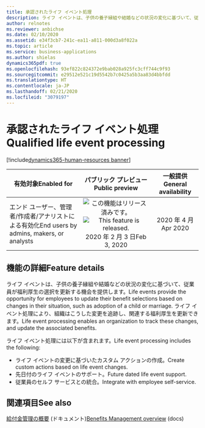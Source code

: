 ```yaml
---
title: 承認されたライフ イベント処理
description: ライフ イベントは、子供の養子縁組や結婚などの状況の変化に基づいて、従業員が福利厚生の選択を更新する機会を提供します。 ライフ イベント処理により、組織はこうした変更を追跡し、関連する福利厚生を更新できます。
author: relnotes
ms.reviewer: anbichse
ms.date: 02/10/2020
ms.assetid: e34f3cb7-241c-ea11-a811-000d3a8f022a
ms.topic: article
ms.service: business-applications
ms.author: shielas
dynamics365pdf: true
ms.openlocfilehash: 93ef822c824372e9bab028a925fc3cff744c9f93
ms.sourcegitcommit: e29512e521c19d5542b7c0425a5b3aa83d4bbfdd
ms.translationtype: HT
ms.contentlocale: ja-JP
ms.lasthandoff: 02/21/2020
ms.locfileid: "3079197"
---
```

# <a name="qualified-life-event-processing"></a><span data-ttu-id="d2988-104">承認されたライフ イベント処理</span><span class="sxs-lookup"><span data-stu-id="d2988-104">Qualified life event processing</span></span>
[!include[dynamics365-human-resources banner](../includes/dynamics365-human-resources.md)]

| <span data-ttu-id="d2988-105">有効対象</span><span class="sxs-lookup"><span data-stu-id="d2988-105">Enabled for</span></span>    |  <span data-ttu-id="d2988-106">パブリック プレビュー</span><span class="sxs-lookup"><span data-stu-id="d2988-106">Public preview</span></span> | <span data-ttu-id="d2988-107">一般提供</span><span class="sxs-lookup"><span data-stu-id="d2988-107">General availability</span></span> | 
| ---------- | :----------: |:----------: |
|<span data-ttu-id="d2988-108">エンド ユーザー、管理者/作成者/アナリストによる有効化</span><span class="sxs-lookup"><span data-stu-id="d2988-108">End users by admins, makers, or analysts</span></span>|<span data-ttu-id="d2988-109">![この機能はリリース済みです。](/dynamics365-release-plan/media/green-checkmark.png "この機能はリリース済みです。")</span><span class="sxs-lookup"><span data-stu-id="d2988-109">![This feature is released.](/dynamics365-release-plan/media/green-checkmark.png "This feature is released.")</span></span> <span data-ttu-id="d2988-110">2020 年 2 月 3 日</span><span class="sxs-lookup"><span data-stu-id="d2988-110">Feb 3, 2020</span></span>| <span data-ttu-id="d2988-111">2020 年 4 月</span><span class="sxs-lookup"><span data-stu-id="d2988-111">Apr 2020</span></span>|






## <a name="feature-details"></a><span data-ttu-id="d2988-112">機能の詳細</span><span class="sxs-lookup"><span data-stu-id="d2988-112">Feature details</span></span>
<!--feature detail start -->
<span data-ttu-id="d2988-113">ライフ イベントは、子供の養子縁組や結婚などの状況の変化に基づいて、従業員が福利厚生の選択を更新する機会を提供します。</span><span class="sxs-lookup"><span data-stu-id="d2988-113">Life events provide the opportunity for employees to update their benefit selections based on changes in their situation, such as adoption of a child or marriage.</span></span> <span data-ttu-id="d2988-114">ライフ イベント処理により、組織はこうした変更を追跡し、関連する福利厚生を更新できます。</span><span class="sxs-lookup"><span data-stu-id="d2988-114">Life event processing enables an organization to track these changes, and update the associated benefits.</span></span>

<span data-ttu-id="d2988-115">ライフ イベント処理には以下が含まれます。</span><span class="sxs-lookup"><span data-stu-id="d2988-115">Life event processing includes the following:</span></span>

- <span data-ttu-id="d2988-116">ライフ イベントの変更に基づいたカスタム アクションの作成。</span><span class="sxs-lookup"><span data-stu-id="d2988-116">Create custom actions based on life event changes.</span></span>
- <span data-ttu-id="d2988-117">先日付のライフ イベントのサポート。</span><span class="sxs-lookup"><span data-stu-id="d2988-117">Future dated life event support.</span></span>
- <span data-ttu-id="d2988-118">従業員のセルフ サービスとの統合。</span><span class="sxs-lookup"><span data-stu-id="d2988-118">Integrate with employee self-service.</span></span>
<!--feature detail end -->










## <a name="see-also"></a><span data-ttu-id="d2988-119">関連項目</span><span class="sxs-lookup"><span data-stu-id="d2988-119">See also</span></span>

<span data-ttu-id="d2988-120">[給付金管理の概要](https://docs.microsoft.com/dynamics365/human-resources/hr-benefits-management-overview) (ドキュメント)</span><span class="sxs-lookup"><span data-stu-id="d2988-120">[Benefits Management overview](https://docs.microsoft.com/dynamics365/human-resources/hr-benefits-management-overview) (docs)</span></span>
